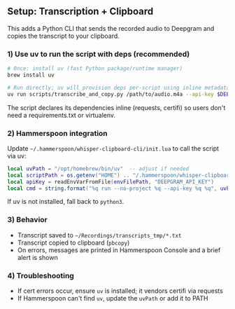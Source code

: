## Setup: Transcription + Clipboard

This adds a Python CLI that sends the recorded audio to Deepgram and copies the transcript to your clipboard.

### 1) Use uv to run the script with deps (recommended)
```bash
# Once: install uv (fast Python package/runtime manager)
brew install uv

# Run directly; uv will provision deps per-script using inline metadata
uv run scripts/transcribe_and_copy.py /path/to/audio.m4a --api-key $DEEPGRAM_API_KEY
```

The script declares its dependencies inline (requests, certifi) so users don't need a requirements.txt or virtualenv.

### 2) Hammerspoon integration
Update `~/.hammerspoon/whisper-clipboard-cli/init.lua` to call the script via uv:

```lua
local uvPath = "/opt/homebrew/bin/uv"  -- adjust if needed
local scriptPath = os.getenv("HOME") .. "/.hammerspoon/whisper-clipboard-cli/scripts/transcribe_and_copy.py"
local apiKey = readEnvVarFromFile(envFilePath, "DEEPGRAM_API_KEY")
local cmd = string.format("%q run --no-project %q --api-key %q %q", uvPath, scriptPath, apiKey, lastOutputFile)
```

If uv is not installed, fall back to `python3`.

### 3) Behavior
- Transcript saved to `~/Recordings/transcripts_tmp/*.txt`
- Transcript copied to clipboard (`pbcopy`)
- On errors, messages are printed in Hammerspoon Console and a brief alert is shown

### 4) Troubleshooting
- If cert errors occur, ensure `uv` is installed; it vendors certifi via requests
- If Hammerspoon can't find `uv`, update the `uvPath` or add it to PATH
